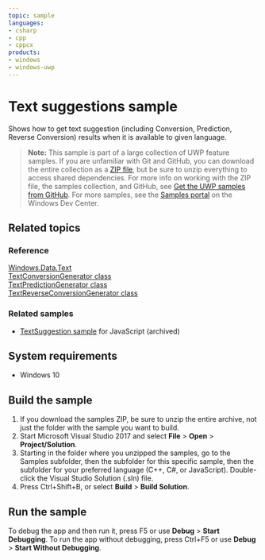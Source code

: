 ```yaml
---
topic: sample
languages:
- csharp
- cpp
- cppcx
products:
- windows
- windows-uwp
---
```


<!---
  category: GlobalizationAndLocalization
  samplefwlink: http://go.microsoft.com/fwlink/p/?LinkId=620612
--->

# Text suggestions sample

Shows how to get text suggestion (including Conversion, Prediction, Reverse Conversion) results when it is available to given language. 

> **Note:** This sample is part of a large collection of UWP feature samples. 
> If you are unfamiliar with Git and GitHub, you can download the entire collection as a 
> [ZIP file](https://github.com/Microsoft/Windows-universal-samples/archive/master.zip), but be 
> sure to unzip everything to access shared dependencies. For more info on working with the ZIP file, 
> the samples collection, and GitHub, see [Get the UWP samples from GitHub](https://aka.ms/ovu2uq). 
> For more samples, see the [Samples portal](https://aka.ms/winsamples) on the Windows Dev Center. 

## Related topics

### Reference

[Windows.Data.Text](http://msdn.microsoft.com/library/windows/apps/dn263535)  
[TextConversionGenerator class](http://msdn.microsoft.com/library/windows/apps/xaml/windows.data.text.textconversiongenerator.aspx)  
[TextPredictionGenerator class](http://msdn.microsoft.com/library/windows/apps/xaml/windows.data.text.textpredictiongenerator.aspx)  
[TextReverseConversionGenerator class](http://msdn.microsoft.com/library/windows/apps/xaml/windows.data.text.textreverseconversiongenerator.aspx)  

### Related samples

* [TextSuggestion sample](/archived/TextSuggestion/) for JavaScript (archived)

## System requirements

* Windows 10

## Build the sample

1. If you download the samples ZIP, be sure to unzip the entire archive, not just the folder with the sample you want to build. 
2. Start Microsoft Visual Studio 2017 and select **File** \> **Open** \> **Project/Solution**.
3. Starting in the folder where you unzipped the samples, go to the Samples subfolder, then the subfolder for this specific sample, then the subfolder for your preferred language (C++, C#, or JavaScript). Double-click the Visual Studio Solution (.sln) file.
4. Press Ctrl+Shift+B, or select **Build** \> **Build Solution**.

## Run the sample

To debug the app and then run it, press F5 or use **Debug** \> **Start Debugging**. To run the app without debugging, press Ctrl+F5 or use **Debug** \> **Start Without Debugging**.

